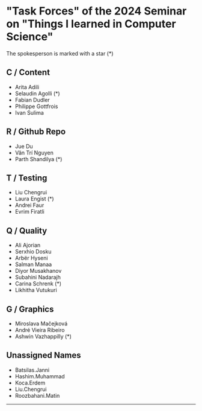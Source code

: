 # "Task Forces" of the 2024 Seminar on "Things I learned in Computer Science"

The spokesperson is marked with a star (*)

## C / Content

- Arita Adili
- Selaudin Agolli (*)
- Fabian Dudler
- Philippe Gottfrois
- Ivan Sulima


## R / Github Repo

- Jue Du
- Văn Trí Nguyen
- Parth Shandilya (*)


## T / Testing

- Liu Chengrui
- Laura Engist (*)
- Andrei Faur
- Evrim Firatli


## Q / Quality

- Ali Ajorian
- Serxhio Dosku
- Arbër Hyseni
- Salman Manaa
- Diyor Musakhanov
- Subahini Nadarajh
- Carina Schrenk (*)
- Likhitha Vutukuri


## G / Graphics

- Miroslava Mačejková
- André Vieira Ribeiro
- Ashwin Vazhappilly (*)


## Unassigned Names

- Batsilas.Janni
- Hashim.Muhammad
- Koca.Erdem
- Liu.Chengrui
- Roozbahani.Matin


---
